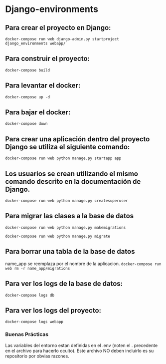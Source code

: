 # Django-environments

## Para crear el proyecto en Django:
`docker-compose run web django-admin.py startproject django_environments webapp/`

## Para construir el proyecto:
`docker-compose build`

## Para levantar el docker:
`docker-compose up -d`

## Para bajar el docker:
`docker-compose down`

## Para crear una aplicación dentro del proyecto Django se utiliza el siguiente comando:
`docker-compose run web python manage.py startapp app`

## Los usuarios se crean utilizando el mismo comando descrito en la documentación de Django.
`docker-compose run web python manage.py createsuperuser`

## Para migrar las clases a la base de datos
`docker-compose run web python manage.py makemigrations`

`docker-compose run web python manage.py migrate`

## Para borrar una tabla de la base de datos
name_app se reemplaza por el nombre de la aplicacion. 
`docker-compose run web rm -r name_app/migrations`

## Para ver los logs de la base de datos:
`docker-compose logs db`

## Para ver los logs del proyecto:
`docker-compose logs webapp`

### Buenas Prácticas

Las variables del entorno estan definidas en el .env (noten el . precedente en el archivo para hacerlo oculto).
Este archivo NO deben incluirlo es su repositorio por obvias razones.

